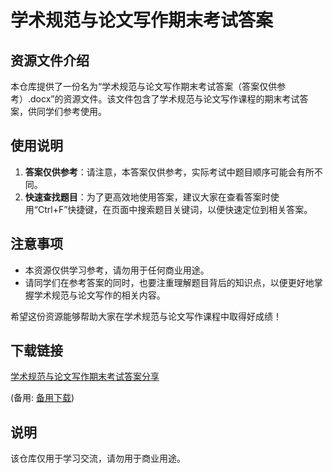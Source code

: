 # 学术规范与论文写作期末考试答案

## 资源文件介绍

本仓库提供了一份名为“学术规范与论文写作期末考试答案（答案仅供参考）.docx”的资源文件。该文件包含了学术规范与论文写作课程的期末考试答案，供同学们参考使用。

## 使用说明

1. **答案仅供参考**：请注意，本答案仅供参考，实际考试中题目顺序可能会有所不同。
2. **快速查找题目**：为了更高效地使用答案，建议大家在查看答案时使用“Ctrl+F”快捷键，在页面中搜索题目关键词，以便快速定位到相关答案。

## 注意事项

- 本资源仅供学习参考，请勿用于任何商业用途。
- 请同学们在参考答案的同时，也要注重理解题目背后的知识点，以便更好地掌握学术规范与论文写作的相关内容。

希望这份资源能够帮助大家在学术规范与论文写作课程中取得好成绩！

## 下载链接
[学术规范与论文写作期末考试答案分享](https://pan.quark.cn/s/35a61e5da1cf) 

(备用: [备用下载](https://pan.baidu.com/s/1Rh8R-FWzaFiYgryDcRe00w?pwd=1234))

## 说明

该仓库仅用于学习交流，请勿用于商业用途。
